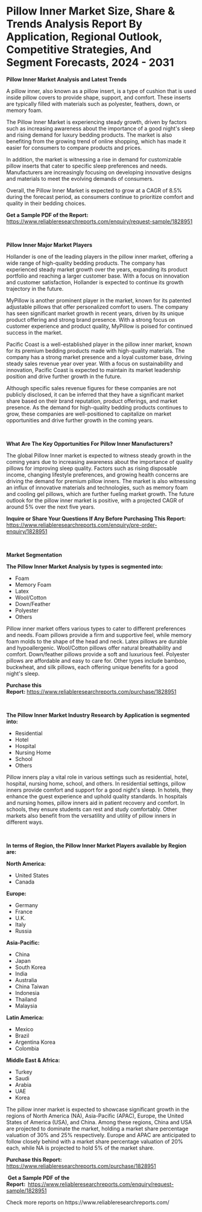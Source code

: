 <p><h1>Pillow Inner Market Size, Share & Trends Analysis Report By Application, Regional Outlook, Competitive Strategies, And Segment Forecasts, 2024 - 2031</h1></p><p><strong>Pillow Inner Market Analysis and Latest Trends</strong></p>
<p><p>A pillow inner, also known as a pillow insert, is a type of cushion that is used inside pillow covers to provide shape, support, and comfort. These inserts are typically filled with materials such as polyester, feathers, down, or memory foam. </p><p>The Pillow Inner Market is experiencing steady growth, driven by factors such as increasing awareness about the importance of a good night's sleep and rising demand for luxury bedding products. The market is also benefiting from the growing trend of online shopping, which has made it easier for consumers to compare products and prices.</p><p>In addition, the market is witnessing a rise in demand for customizable pillow inserts that cater to specific sleep preferences and needs. Manufacturers are increasingly focusing on developing innovative designs and materials to meet the evolving demands of consumers.</p><p>Overall, the Pillow Inner Market is expected to grow at a CAGR of 8.5% during the forecast period, as consumers continue to prioritize comfort and quality in their bedding choices.</p></p>
<p><strong>Get a Sample PDF of the Report:&nbsp;</strong> <a href="https://www.reliableresearchreports.com/enquiry/request-sample/1828951">https://www.reliableresearchreports.com/enquiry/request-sample/1828951</a></p>
<p>&nbsp;</p>
<p><strong>Pillow Inner Major Market Players</strong></p>
<p><p>Hollander is one of the leading players in the pillow inner market, offering a wide range of high-quality bedding products. The company has experienced steady market growth over the years, expanding its product portfolio and reaching a larger customer base. With a focus on innovation and customer satisfaction, Hollander is expected to continue its growth trajectory in the future.</p><p>MyPillow is another prominent player in the market, known for its patented adjustable pillows that offer personalized comfort to users. The company has seen significant market growth in recent years, driven by its unique product offering and strong brand presence. With a strong focus on customer experience and product quality, MyPillow is poised for continued success in the market.</p><p>Pacific Coast is a well-established player in the pillow inner market, known for its premium bedding products made with high-quality materials. The company has a strong market presence and a loyal customer base, driving steady sales revenue year over year. With a focus on sustainability and innovation, Pacific Coast is expected to maintain its market leadership position and drive further growth in the future.</p><p>Although specific sales revenue figures for these companies are not publicly disclosed, it can be inferred that they have a significant market share based on their brand reputation, product offerings, and market presence. As the demand for high-quality bedding products continues to grow, these companies are well-positioned to capitalize on market opportunities and drive further growth in the coming years.</p></p>
<p>&nbsp;</p>
<p><strong>What Are The Key Opportunities For Pillow Inner Manufacturers?</strong></p>
<p><p>The global Pillow Inner market is expected to witness steady growth in the coming years due to increasing awareness about the importance of quality pillows for improving sleep quality. Factors such as rising disposable income, changing lifestyle preferences, and growing health concerns are driving the demand for premium pillow inners. The market is also witnessing an influx of innovative materials and technologies, such as memory foam and cooling gel pillows, which are further fueling market growth. The future outlook for the pillow inner market is positive, with a projected CAGR of around 5% over the next five years.</p></p>
<p><strong>Inquire or Share Your Questions If Any Before Purchasing This Report:</strong> <a href="https://www.reliableresearchreports.com/enquiry/pre-order-enquiry/1828951">https://www.reliableresearchreports.com/enquiry/pre-order-enquiry/1828951</a></p>
<p>&nbsp;</p>
<p><strong>Market Segmentation</strong></p>
<p><strong>The Pillow Inner Market Analysis by types is segmented into:</strong></p>
<p><ul><li>Foam</li><li>Memory Foam</li><li>Latex</li><li>Wool/Cotton</li><li>Down/Feather</li><li>Polyester</li><li>Others</li></ul></p>
<p><p>Pillow inner market offers various types to cater to different preferences and needs. Foam pillows provide a firm and supportive feel, while memory foam molds to the shape of the head and neck. Latex pillows are durable and hypoallergenic. Wool/Cotton pillows offer natural breathability and comfort. Down/feather pillows provide a soft and luxurious feel. Polyester pillows are affordable and easy to care for. Other types include bamboo, buckwheat, and silk pillows, each offering unique benefits for a good night's sleep.</p></p>
<p><strong>Purchase this Report:&nbsp;</strong><a href="https://www.reliableresearchreports.com/purchase/1828951">https://www.reliableresearchreports.com/purchase/1828951</a></p>
<p>&nbsp;</p>
<p><strong>The Pillow Inner Market Industry Research by Application is segmented into:</strong></p>
<p><ul><li>Residential</li><li>Hotel</li><li>Hospital</li><li>Nursing Home</li><li>School</li><li>Others</li></ul></p>
<p><p>Pillow inners play a vital role in various settings such as residential, hotel, hospital, nursing home, school, and others. In residential settings, pillow inners provide comfort and support for a good night's sleep. In hotels, they enhance the guest experience and uphold quality standards. In hospitals and nursing homes, pillow inners aid in patient recovery and comfort. In schools, they ensure students can rest and study comfortably. Other markets also benefit from the versatility and utility of pillow inners in different ways.</p></p>
<p>&nbsp;</p>
<p><strong>In terms of Region, the Pillow Inner Market Players available by Region are:</strong></p>
<p>
    <p> <strong> North America: </strong>
        <ul>
            <li>United States</li>
            <li>Canada</li>
        </ul>
        </p> 
    <p> <strong> Europe: </strong>
        <ul>
            <li>Germany</li>
            <li>France</li>
            <li>U.K.</li>
            <li>Italy</li>
            <li>Russia</li>
        </ul>
        </p> 
    <p> <strong> Asia-Pacific: </strong>
        <ul>
            <li>China</li>
            <li>Japan</li>
            <li>South Korea</li>
            <li>India</li>
            <li>Australia</li>
            <li>China Taiwan</li>
            <li>Indonesia</li>
            <li>Thailand</li>
            <li>Malaysia</li>
        </ul>
        </p> 
    <p> <strong> Latin America: </strong>
        <ul>
            <li>Mexico</li>
            <li>Brazil</li>
            <li>Argentina Korea</li>
            <li>Colombia</li>
        </ul>
        </p> 
    <p> <strong> Middle East & Africa: </strong>
        <ul>
            <li>Turkey</li>
            <li>Saudi</li>
            <li>Arabia</li>
            <li>UAE</li>
            <li>Korea</li>
        </ul>
    </p>
    </p>
<p><p>The pillow inner market is expected to showcase significant growth in the regions of North America (NA), Asia-Pacific (APAC), Europe, the United States of America (USA), and China. Among these regions, China and USA are projected to dominate the market, holding a market share percentage valuation of 30% and 25% respectively. Europe and APAC are anticipated to follow closely behind with a market share percentage valuation of 20% each, while NA is projected to hold 5% of the market share.</p></p>
<p><strong>Purchase this Report: </strong><a href="https://www.reliableresearchreports.com/purchase/1828951">https://www.reliableresearchreports.com/purchase/1828951</a></p>
<p>&nbsp;<strong>Get a Sample PDF of the Report:&nbsp;&nbsp;</strong><a href="https://www.reliableresearchreports.com/enquiry/request-sample/1828951">https://www.reliableresearchreports.com/enquiry/request-sample/1828951</a></p>
<p><strong></strong></p>
<p>Check more reports on https://www.reliableresearchreports.com/</p>